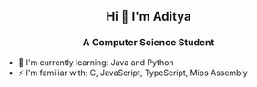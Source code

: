## <div align="center"> Hi 👋 I'm Aditya </div>
### <div align="center"> A Computer Science Student </div>
- 🌱 I'm currently learning: Java and Python
- ⚡ I'm familiar with: C, JavaScript, TypeScript, Mips Assembly


<!--
**xadta/xadta** is a ✨ _special_ ✨ repository because its `README.md` (this file) appears on your GitHub profile.

Here are some ideas to get you started:

- 🔭 I’m currently working on ...
- 🌱 I’m currently learning ...
- 👯 I’m looking to collaborate on ...
- 🤔 I’m looking for help with ...
- 💬 Ask me about ...
- 📫 How to reach me: ...
- 😄 Pronouns: ...
- ⚡ Fun fact: ...
-->
